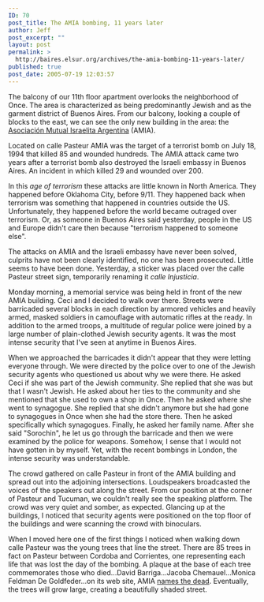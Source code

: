 ```yaml
---
ID: 70
post_title: The AMIA bombing, 11 years later
author: Jeff
post_excerpt: ""
layout: post
permalink: >
  http://baires.elsur.org/archives/the-amia-bombing-11-years-later/
published: true
post_date: 2005-07-19 12:03:57
---
```

The balcony of our 11th floor apartment overlooks the neighborhood of Once. The area is characterized as being predominantly Jewish and as the garment district of Buenos Aires. From our balcony, looking a couple of blocks to the east, we can see the only new building in the area: the <a href="Asociación Mutual Israelita Argentina" target="_blank">Asociación Mutual Israelita Argentina</a> (AMIA).

Located on calle Pasteur AMIA was the target of a terrorist bomb on July 18, 1994 that killed 85 and wounded hundreds. The AMIA attack came two years after a terrorist bomb also destroyed the Israeli embassy in Buenos Aires. An incident in which killed 29 and wounded over 200.

In this <em>age of terrorism</em> these attacks are little known in North America. They happened before Oklahoma City, before 9/11. They happened back when terrorism was something that happened in  countries outside the US.  Unfortunately, they happened before the world became outraged over terrorism. Or, as someone in Buenos Aires said yesterday, people in the US and Europe didn't care then because "terrorism happened to someone else".

The attacks on AMIA and the Israeli embassy have never been solved, culprits have not been clearly identified, no one has been prosecuted. Little seems to have been done. Yesterday, a sticker was placed over the calle Pasteur street sign, temporarily renaming it <em>calle Injusticia</em>.

Monday morning, a memorial service was being held in front of the new AMIA building. Ceci and I decided to walk over there.  Streets were barricaded several blocks in each direction by armored vehicles and heavily armed, masked soldiers in camouflage with automatic rifles at the ready. In addition to the armed troops, a multitude of regular police were joined by a large number of plain-clothed Jewish security agents. It was the most intense security that I've seen at anytime in Buenos Aires.

When we approached the barricades it didn't appear that they were letting everyone through. We were directed by the police over to one of the Jewish security agents who questioned us about why we were there. He asked Ceci if she was part of the Jewish community. She replied that she was but that I wasn't Jewish. He asked about her ties to the community and she mentioned that she used to own a shop in Once. Then he asked where she went to synagogue. She replied that she didn't anymore but she had gone to synagogues in Once when she had the store there. Then he asked specifically which synagogues. Finally, he asked her family name. After she said "Sorochin", he let us go through the barricade and then we were examined by the police for weapons.  Somehow, I sense that I would not have gotten in by myself. Yet, with the recent bombings in London, the intense security was understandable. 

The crowd gathered on calle Pasteur in front of the AMIA building and spread out into the adjoining intersections. Loudspeakers broadcasted the voices of the speakers out along the street. From our position at the corner of Pasteur and Tucuman, we couldn't really see the speaking platform. The crowd was very quiet and somber, as expected. Glancing up at the buildings, I noticed that security agents were positioned on the top floor of the buildings and were scanning the crowd with binoculars.  

When I moved here one of the first things I noticed when walking down calle Pasteur was the young trees that line the street. There are 85 trees in fact on Pasteur between Cordoba and Corrientes, one representing each life that was lost the day of the bombing. A plaque at the base of each tree commemorates those who died...David Barriga...Jacoba Chemauel...Monica Feldman De Goldfeder...on its web site, AMIA <a href="http://www.amia.org.ar/en/centro.asp?home=false&id=185" target="_blank">names the dead</a>. Eventually, the trees will grow large, creating a beautifully shaded street.
